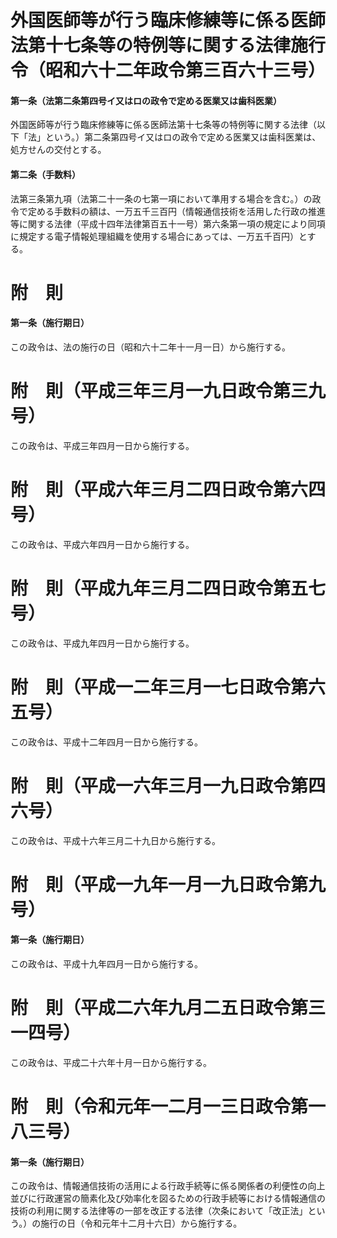 # 外国医師等が行う臨床修練等に係る医師法第十七条等の特例等に関する法律施行令（昭和六十二年政令第三百六十三号）
#### 第一条（法第二条第四号イ又はロの政令で定める医業又は歯科医業）
外国医師等が行う臨床修練等に係る医師法第十七条等の特例等に関する法律（以下「法」という。）第二条第四号イ又はロの政令で定める医業又は歯科医業は、処方せんの交付とする。
#### 第二条（手数料）
法第三条第九項（法第二十一条の七第一項において準用する場合を含む。）の政令で定める手数料の額は、一万五千三百円（情報通信技術を活用した行政の推進等に関する法律（平成十四年法律第百五十一号）第六条第一項の規定により同項に規定する電子情報処理組織を使用する場合にあっては、一万五千百円）とする。
# 附　則
#### 第一条（施行期日）
この政令は、法の施行の日（昭和六十二年十一月一日）から施行する。
# 附　則（平成三年三月一九日政令第三九号）
この政令は、平成三年四月一日から施行する。
# 附　則（平成六年三月二四日政令第六四号）
この政令は、平成六年四月一日から施行する。
# 附　則（平成九年三月二四日政令第五七号）
この政令は、平成九年四月一日から施行する。
# 附　則（平成一二年三月一七日政令第六五号）
この政令は、平成十二年四月一日から施行する。
# 附　則（平成一六年三月一九日政令第四六号）
この政令は、平成十六年三月二十九日から施行する。
# 附　則（平成一九年一月一九日政令第九号）
#### 第一条（施行期日）
この政令は、平成十九年四月一日から施行する。
# 附　則（平成二六年九月二五日政令第三一四号）
この政令は、平成二十六年十月一日から施行する。
# 附　則（令和元年一二月一三日政令第一八三号）
#### 第一条（施行期日）
この政令は、情報通信技術の活用による行政手続等に係る関係者の利便性の向上並びに行政運営の簡素化及び効率化を図るための行政手続等における情報通信の技術の利用に関する法律等の一部を改正する法律（次条において「改正法」という。）の施行の日（令和元年十二月十六日）から施行する。
